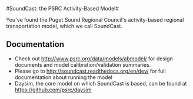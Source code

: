 #SoundCast: the PSRC Activity-Based Model#

You've found the Puget Sound Regional Council's activity-based regional transportation model, which we call SoundCast.

## Documentation

* Check out http://www.psrc.org/data/models/abmodel/ for design documents and model calibration/validation summaries.
* Please go to http://soundcast.readthedocs.org/en/dev/ for full documentation about running the model
* Daysim, the core model on which SoundCast is based, can be found at https://github.com/psrc/daysim

